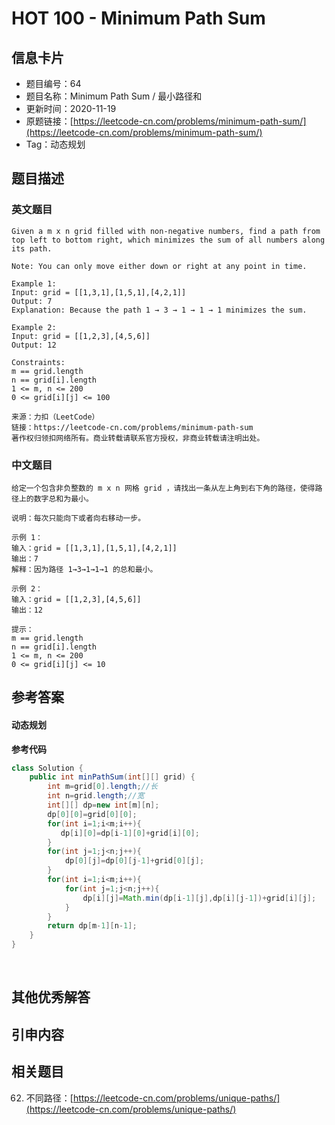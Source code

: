 # HOT 100 - Minimum Path Sum

## 信息卡片
- 题目编号：64
- 题目名称：Minimum Path Sum / 最小路径和
- 更新时间：2020-11-19
- 原题链接：[https://leetcode-cn.com/problems/minimum-path-sum/](https://leetcode-cn.com/problems/minimum-path-sum/)
- Tag：动态规划



## 题目描述
### 英文题目
```
Given a m x n grid filled with non-negative numbers, find a path from top left to bottom right, which minimizes the sum of all numbers along its path.

Note: You can only move either down or right at any point in time.

Example 1:
Input: grid = [[1,3,1],[1,5,1],[4,2,1]]
Output: 7
Explanation: Because the path 1 → 3 → 1 → 1 → 1 minimizes the sum.

Example 2:
Input: grid = [[1,2,3],[4,5,6]]
Output: 12

Constraints:
m == grid.length
n == grid[i].length
1 <= m, n <= 200
0 <= grid[i][j] <= 100

来源：力扣（LeetCode）
链接：https://leetcode-cn.com/problems/minimum-path-sum
著作权归领扣网络所有。商业转载请联系官方授权，非商业转载请注明出处。
```


### 中文题目
```
给定一个包含非负整数的 m x n 网格 grid ，请找出一条从左上角到右下角的路径，使得路径上的数字总和为最小。

说明：每次只能向下或者向右移动一步。

示例 1：
输入：grid = [[1,3,1],[1,5,1],[4,2,1]]
输出：7
解释：因为路径 1→3→1→1→1 的总和最小。

示例 2：
输入：grid = [[1,2,3],[4,5,6]]
输出：12

提示：
m == grid.length
n == grid[i].length
1 <= m, n <= 200
0 <= grid[i][j] <= 10
```


## 参考答案
#### **动态规划**
**参考代码**
```java
class Solution {
    public int minPathSum(int[][] grid) {
        int m=grid[0].length;//长
        int n=grid.length;//宽
        int[][] dp=new int[m][n];
        dp[0][0]=grid[0][0];
        for(int i=1;i<m;i++){
           dp[i][0]=dp[i-1][0]+grid[i][0];
        }
        for(int j=1;j<n;j++){
            dp[0][j]=dp[0][j-1]+grid[0][j];
        }
        for(int i=1;i<m;i++){
            for(int j=1;j<n;j++){
                dp[i][j]=Math.min(dp[i-1][j],dp[i][j-1])+grid[i][j];
            }
        }
        return dp[m-1][n-1];
    }
}
```

<br />

## 其他优秀解答


## 引申内容


## 相关题目
62. 不同路径：[https://leetcode-cn.com/problems/unique-paths/](https://leetcode-cn.com/problems/unique-paths/)<br />

